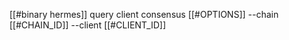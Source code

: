 [[#binary hermes]] query client consensus [[#OPTIONS]] --chain [[#CHAIN_ID]] --client [[#CLIENT_ID]]
